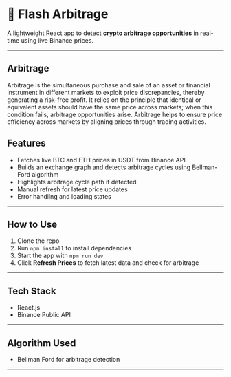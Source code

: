 
# 🚀 Flash Arbitrage

A lightweight React app to detect **crypto arbitrage opportunities** in real-time using live Binance prices.

---

## Arbitrage
Arbitrage is the simultaneous purchase and sale of an asset or financial instrument in different markets to exploit price discrepancies, thereby generating a risk-free profit. It relies on the principle that identical or equivalent assets should have the same price across markets; when this condition fails, arbitrage opportunities arise. Arbitrage helps to ensure price efficiency across markets by aligning prices through trading activities.

## Features

-  Fetches live BTC and ETH prices in USDT from Binance API  
-  Builds an exchange graph and detects arbitrage cycles using Bellman-Ford algorithm  
-  Highlights arbitrage cycle path if detected  
-  Manual refresh for latest price updates  
-  Error handling and loading states

---

## How to Use

1. Clone the repo  
2. Run `npm install` to install dependencies  
3. Start the app with `npm run dev`  
4. Click **Refresh Prices** to fetch latest data and check for arbitrage

---

## Tech Stack

- React.js
- Binance Public API  

---

## Algorithm Used

- Bellman Ford for arbitrage detection

---


